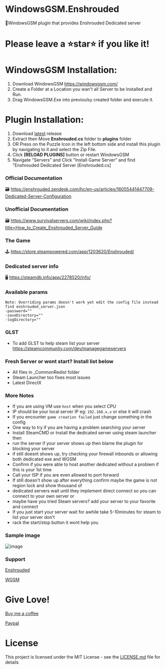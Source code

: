 # WindowsGSM.Enshrouded
🧩WindowsGSM plugin that provides Enshrouded Dedicated server

# Please leave a ⭐star⭐ if you like it!

# WindowsGSM Installation: 
1. Download  WindowsGSM https://windowsgsm.com/ 
2. Create a Folder at a Location you wan't all Server to be Installed and Run.
4. Drag WindowsGSM.Exe into previoulsy created folder and execute it.

# Plugin Installation:
1. Download [latest](https://github.com/ohmcodes/WindowsGSM.Enshrouded/releases/latest) release
2. Extract then Move **Enshrouded.cs** folder to **plugins** folder
3. OR Press on the Puzzle Icon in the left bottom side and install this plugin by navigating to it and select the Zip File.
4. Click **[RELOAD PLUGINS]** button or restart WindowsGSM
5. Navigate "Servers" and Click "Install Game Server" and find "Enshrouded Dedicated Server [Enshrouded.cs]

### Official Documentation
🗃️ https://enshrouded.zendesk.com/hc/en-us/articles/16055441447709-Dedicated-Server-Configuration

### Unofficial Documentation
🗃️ https://www.survivalservers.com/wiki/index.php?title=How_to_Create_Enshrouded_Server_Guide

### The Game
🕹️ https://store.steampowered.com/app/1203620/Enshrouded/

### Dedicated server info
🖥️ https://steamdb.info/app/2278520/info/

### Available params
```
Note: Overriding params doesn't work yet edit the config file instead find enshrouded_server.json
-password=""
-saveDirectory=""
-logDirectory=""
```

### GLST
- To add GLST to help steam list your server https://steamcommunity.com/dev/managegameservers

### Fresh Server or wont start? Install list below
- All files in _CommonRedist folder
- Steam Launcher too fixes most issues
- Latest DirectX

### More Notes
- If you are using VM use `host` when you select CPU
- IP should be your local server IP eg: `192.168.x.x` or else it will crash
- If you encounter `game creation failed` just change something in the config
- One way to try if you are having a problem searching your server
- Install SteamCMD or Install the dedicated server using steam launcher then
- run the server if your server shows up then blame the plugin for blocking your server
- if still doesnt shows up, try checking your firewall inbounds or allowing both dedicated exe and WGSM
- Confirm if you were able to host another dedicated without a problem if this is your 1st time
- Call your ISP if you are even allowed to port forward
- If still doesn't show up after everything confirm maybe the game is not region lock and show thousand of
- dedicated servers wait until they implement direct connect so you can connect to your own server or
- maybe have you tried Steam servers? add your server to your favorite and connect
- If you just start your server wait for awhile take 5-10minutes for steam to list your server don't
- rack the start/stop button it wont help you

### Sample image

![image](https://github.com/ohmcodes/WindowsGSM.Enshrouded/assets/6821381/62c2d651-c90f-4ce0-bc28-80b4c5c57c94)

### Support
[Enshrouded](https://discord.com/channels/1046840540550942720/1199771073605021777)

[WGSM](https://discord.com/channels/590590698907107340/645730252672335893)

# Give Love!
[Buy me a coffee](https://www.buymeacoffee.com/ohmcodes)

[Paypal](https://www.paypal.com/donate/?business=8389QZ23QRDPE&no_recurring=0&item_name=Game+Server%2FTools+Community+Donations&currency_code=CAD)



# License
This project is licensed under the MIT License - see the <a href="https://github.com/ohmcodes/WindowsGSM.Enshrouded/blob/main/LICENSE">LICENSE.md</a> file for details
